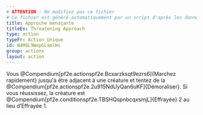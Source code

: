 ```yaml
---
# ATTENTION : Ne modifiez pas ce fichier
# Ce fichier est généré automatiquement par un script d'après les données du module Foundry VTT officiel et de sa traduction
title: Approche menaçante
titleEn: Threatening Approach
type: action
typeFr: Action Unique
id: W4M8L9WepGLamlHs
group: actions
layout: action
---
```

<p><span>Vous @Compendium[pf2e.actionspf2e.Bcxarzksqt9ezrs6]{Marchez rapidement} jusqu'à être adjacent à une créature et tentez de la @Compendium[pf2e.actionspf2e.2u915NdUyQan6uKF]{Démoraliser}. Si vous réussissez, la créature est @Compendium[pf2e.conditionspf2e.TBSHQspnbcqxsmjL]{Effrayée} 2 au lieu d’Effrayée 1.&nbsp;</span></p>
